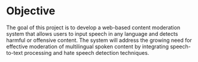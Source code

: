 # Objective

The goal of this project is to develop a web-based content moderation
system that allows users to input speech in any language and detects harmful or
offensive content. The system will address the growing need for effective moderation
of multilingual spoken content by integrating speech-to-text processing and hate
speech detection techniques.
